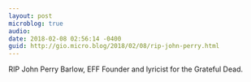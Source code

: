 ```yaml
---
layout: post
microblog: true
audio: 
date: 2018-02-08 02:56:14 -0400
guid: http://gio.micro.blog/2018/02/08/rip-john-perry.html
---
```

RIP John Perry Barlow, EFF Founder and lyricist for the Grateful Dead.
